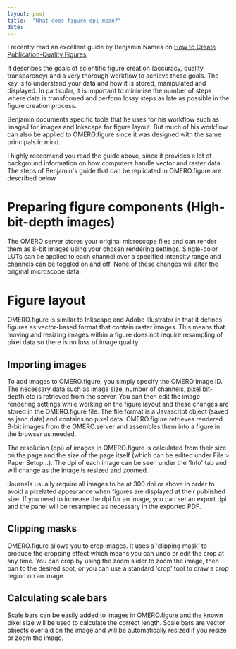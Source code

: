 ```yaml
---
layout: post
title:  "What does figure dpi mean?"
date:   
---
```



I recently read an excellent guide by Benjamin Names on
[How to Create Publication-Quality Figures](http://cellbio.emory.edu/bnanes/figures/).

It describes the goals of scientific figure creation (accuracy, quality, transparency)
and a very thorough workflow to achieve these goals. The key is to understand your
data and how it is stored, manipulated and displayed. In particular, it is important
to minimise the number of steps where data is transformed and perform lossy steps
as late as possible in the figure creation process.

Benjamin documents specific tools that he uses for his workflow such as ImageJ for images and
Inkscape for figure layout. But much of his workflow can also be applied to
OMERO.figure since it was designed with the same principals in mind. 

I highly reccomend you read the guide above, since it provides a lot of background
information on how computers handle vector and raster data.
The steps of Benjamin's guide that can be replicated in OMERO.figure are
described below.


Preparing figure components (High-bit-depth images)
===================================================

The OMERO server stores your original microscope files and can
render them as 8-bit images using your chosen rendering settings.
Single-color LUTs can be applied to each channel over a specified
intensity range and channels can be toggled on and off. None of these
changes will alter the original microscope data.


Figure layout
=============

OMERO.figure is similar to Inkscape and Adobe Illustrator in that it
defines figures as vector-based format that contain raster images.
This means that moving and resizing images within a figure does not
require resampling of pixel data so there is no loss of image
quality.


Importing images
----------------

To add images to OMERO.figure, you simply specify the OMERO image ID.
The necessary data such as image size, number of channels, pixel bit-depth etc
is retrieved from the server.
You can then edit the image rendering settings while working on the figure layout
and these changes are stored in the OMERO.figure file. The file format is
a Javascript object (saved as json data) and contains no pixel data.
OMERO.figure retrieves rendered 8-bit images from the OMERO.server and assembles them
into a figure in the browser as needed.

The resolution (dpi) of images in OMERO.figure is calculated from their
size on the page and the size of the page itself (which can be edited under File > Paper Setup...).
The dpi of each image can be seen under the 'Info' tab and will change
as the image is resized and zoomed.

Journals usually require all images to be at 300 dpi or above
in order to avoid a pixelated appearance when figures are displayed
at their published size.
If you need to increase the dpi for an image, you can set an export dpi and
the panel will be resampled as necessary in the exported PDF.


Clipping masks
--------------

OMERO.figure allows you to crop images. It uses a 'clipping mask' to produce
the cropping effect which means you can undo or edit the crop at any time.
You can crop by using the zoom slider to zoom the image, then pan to the
desired spot, or you can use a standard 'crop' tool to draw a crop region
on an image.


Calculating scale bars
----------------------

Scale bars can be easily added to images in OMERO.figure and the known
pixel size will be used to calculate the correct length.
Scale bars are vector objects overlaid on the image and will be
automatically resized if you resize or zoom the image.

